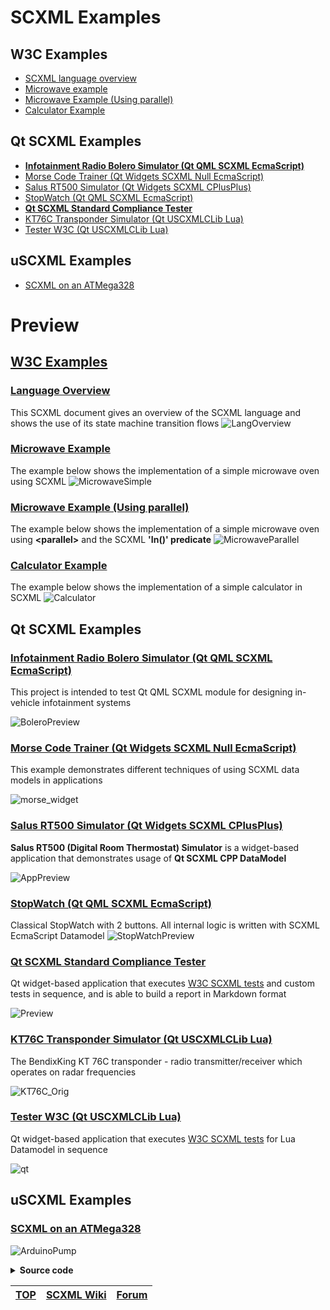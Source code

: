 # SCXML Examples
## W3C Examples
- [SCXML language overview](#language-overview)
- [Microwave example](#microwave-example)
- [Microwave Example (Using parallel)](#microwave-example-using-parallel)
- [Calculator Example](#calculator-example)

## Qt SCXML Examples
- **[Infotainment Radio Bolero Simulator (Qt QML SCXML EcmaScript)](Qt/SkodaBoleroInfotainment)**
- [Morse Code Trainer (Qt Widgets SCXML Null EcmaScript)](Qt/Morse)
- [Salus RT500 Simulator (Qt Widgets SCXML CPlusPlus)](https://github.com/alexzhornyak/Salus-RT500-Simulator)
- [StopWatch (Qt QML SCXML EcmaScript)](Qt/StopWatch)
- **[Qt SCXML Standard Compliance Tester](Qt/TesterW3C)**
- [KT76C Transponder Simulator (Qt USCXMLCLib Lua)](https://github.com/alexzhornyak/UscxmlCLib/tree/master/Examples/Qt/KT76CSim)
- [Tester W3C (Qt USCXMLCLib Lua)](https://github.com/alexzhornyak/UscxmlCLib/tree/master/Examples/Qt/TesterW3C)

## uSCXML Examples
- [SCXML on an ATMega328](http://tklab-tud.github.io/uscxml/embedded.html)

# Preview
## [W3C Examples](https://www.w3.org/TR/scxml/#Examples)
### [Language Overview](https://www.w3.org/TR/scxml/#N11608)
This SCXML document gives an overview of the SCXML language and shows the use of its state machine transition flows
![LangOverview](../Images/W3C_LanguageOverview.gif)

### [Microwave Example](https://www.w3.org/TR/scxml/#N11619)
The example below shows the implementation of a simple microwave oven using SCXML
![MicrowaveSimple](../Images/6%20-%20Microwave%20Owen.gif)

### [Microwave Example (Using parallel)](https://www.w3.org/TR/scxml/#MicrowaveParallel)
The example below shows the implementation of a simple microwave oven using **\<parallel\>** and the SCXML **'In()' predicate**
![MicrowaveParallel](../Images/microwave_owen_parallel.gif)

### [Calculator Example](https://www.w3.org/TR/scxml/#N11630)
The example below shows the implementation of a simple calculator in SCXML
![Calculator](https://user-images.githubusercontent.com/18611095/46285473-4774ec00-c584-11e8-9c0a-003b5998fd2e.png)

## Qt SCXML Examples
### [Infotainment Radio Bolero Simulator (Qt QML SCXML EcmaScript)](https://github.com/alexzhornyak/SCXML-tutorial/tree/master/Examples/Qt/SkodaBoleroInfotainment)
This project is intended to test Qt QML SCXML module for designing in-vehicle infotainment systems

![BoleroPreview](Qt/SkodaBoleroInfotainment/Qml/Images/BoleroPreview.gif)

### [Morse Code Trainer (Qt Widgets SCXML Null EcmaScript)](https://github.com/alexzhornyak/SCXML-tutorial/tree/master/Examples/Qt/Morse)
This example demonstrates different techniques of using SCXML data models in applications

![morse_widget](../Images/morse.gif)

### [Salus RT500 Simulator (Qt Widgets SCXML CPlusPlus)](https://github.com/alexzhornyak/Salus-RT500-Simulator)
**Salus RT500 (Digital Room Thermostat) Simulator** is a widget-based application that demonstrates usage of **Qt SCXML CPP DataModel**

![AppPreview](https://raw.githubusercontent.com/alexzhornyak/Salus-RT500-Simulator/master/Images/SalusPreview.gif)

### [StopWatch (Qt QML SCXML EcmaScript)](https://github.com/alexzhornyak/SCXML-tutorial/tree/master/Examples/Qt/StopWatch)
Classical StopWatch with 2 buttons. All internal logic is written with SCXML EcmaScript Datamodel
![StopWatchPreview](../Images/StopWatchScxml.gif)

### [Qt SCXML Standard Compliance Tester](Qt/TesterW3C)
Qt widget-based application that executes [W3C SCXML tests](https://www.w3.org/Voice/2013/scxml-irp/) and custom tests in sequence, and is able to build a report in Markdown format

![Preview](../Images/QtScxmlTesterPreview.gif)

### [KT76C Transponder Simulator (Qt USCXMLCLib Lua)](https://github.com/alexzhornyak/UscxmlCLib/tree/master/Examples/Qt/KT76CSim)
The BendixKing KT 76C transponder - radio transmitter/receiver which operates on radar frequencies

![KT76C_Orig](https://raw.githubusercontent.com/alexzhornyak/UscxmlCLib/master/Examples/Images/KT76C_Orig.gif)

### [Tester W3C (Qt USCXMLCLib Lua)](https://github.com/alexzhornyak/UscxmlCLib/tree/master/Examples/Qt/TesterW3C)
Qt widget-based application that executes [W3C SCXML tests](https://www.w3.org/Voice/2013/scxml-irp/) for Lua Datamodel in sequence

![qt](https://raw.githubusercontent.com/alexzhornyak/UscxmlCLib/master/Examples/Images/TesterW3CQt.png)

## uSCXML Examples
### [SCXML on an ATMega328](http://tklab-tud.github.io/uscxml/embedded.html)
![ArduinoPump](../Images/ArduinoWaterPump.png)

<details><summary><b>Source code</b></summary>
<p>
  
```xml
<scxml datamodel="native" initial="dark" name="ScxmlWaterPump" version="1.0" xmlns="http://www.w3.org/2005/07/scxml"><!--we provide the datamodel inline in the scaffolding-->
	<script><![CDATA[pinMode(LED, OUTPUT);
for (char i = 0; i < 4; ++i) {
  pinMode(pump[i], OUTPUT);
  digitalWrite(pump[i], PUMP_OFF);
  bed[i].set_CS_AutocaL_Millis(0xFFFFFFFF);
}]]>
	</script>
	<state id="dark"><!--it is too dark to water flowers--><!--start to take measurements and activate single pumps if too dry-->
		<onentry>
			<script><![CDATA[for (char i = 0; i < 4; ++i) {
  digitalWrite(pump[i], PUMP_OFF);
}]]>
			</script>
		</onentry>
		<transition cond="_event-&gt;data.light &gt; LIGHT_THRES" event="light" target="light"/>
	</state>
	<state id="light"><!--delivers events for all the capsense measurements-->
		<invoke id="cap" type="capsense"/>
		<transition cond="_event-&gt;data.light &lt; LIGHT_THRES" event="light" target="dark"/>
		<state id="idle">
			<transition cond="soil[0] &lt; 0 &amp;&amp;
soil[0] &lt;= soil[1] &amp;&amp;
soil[0] &lt;= soil[2] &amp;&amp;
soil[0] &lt;= soil[3]" event="pump" target="pump1"/>
			<transition cond="soil[1] &lt; 0 &amp;&amp;
soil[1] &lt;= soil[0] &amp;&amp;
soil[1] &lt;= soil[2] &amp;&amp;
soil[1] &lt;= soil[3]" event="pump" target="pump2"/>
			<transition cond="soil[2] &lt; 0 &amp;&amp;
soil[2] &lt;= soil[0] &amp;&amp;
soil[2] &lt;= soil[1] &amp;&amp;
soil[2] &lt;= soil[3]" event="pump" target="pump3"/>
			<transition cond="soil[3] &lt; 0 &amp;&amp;
soil[3] &lt;= soil[0] &amp;&amp;
soil[3] &lt;= soil[1] &amp;&amp;
soil[3] &lt;= soil[2]" event="pump" target="pump4"/>
		</state>
		<state id="pumping">
			<onentry>
				<send delay="8000ms" event="idle"/>
			</onentry>
			<transition event="idle" target="idle"/>
			<state id="pump1">
				<invoke id="1" type="pump"/>
			</state>
			<state id="pump2">
				<invoke id="2" type="pump"/>
			</state>
			<state id="pump3">
				<invoke id="3" type="pump"/>
			</state>
			<state id="pump4">
				<invoke id="4" type="pump"/>
			</state>
		</state>
	</state>
</scxml>
```

</p></details>

| [TOP](#scxml-examples) | [SCXML Wiki](../README.md) | [Forum](https://github.com/alexzhornyak/SCXML-tutorial/discussions) |
|---|---|---|
